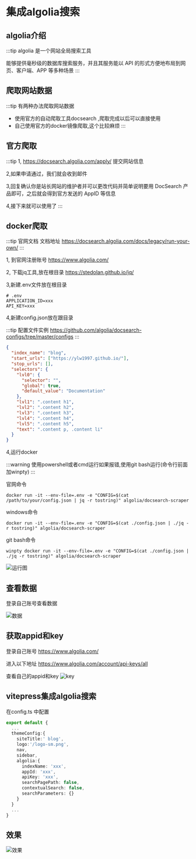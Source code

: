 # 集成algolia搜索

## algolia介绍

:::tip
algolia 是一个网站全局搜索工具

能够提供毫秒级的数据库搜索服务，并且其服务能以 API 的形式方便地布局到网页、客户端、APP 等多种场景
:::

## 爬取网站数据

:::tip
有两种办法爬取网站数据
* 使用官方的自动爬取工具docsearch ,爬取完成以后可以直接使用
* 自己使用官方的docker镜像爬取,这个比较麻烦
:::

## 官方爬取

:::tip
1, https://docsearch.algolia.com/apply/ 提交网站信息

2,如果申请通过，我们就会收到邮件

3,回复确认你是站长网站的维护者并可以更改代码并简单说明要用 DocSearch 产品即可，之后就会得到官方发送的 AppID 等信息

4,接下来就可以使用了
:::

## docker爬取

:::tip 官网文档
文档地址 https://docsearch.algolia.com/docs/legacy/run-your-own/
:::

1, 到官网注册账号
https://www.algolia.com/

2, 下载jq工具,放在根目录
https://stedolan.github.io/jq/

3,新建.env文件放在根目录

```shell
# .env
APPLICATION_ID=xxx
API_KEY=xxx
```
4,新建config.json放在跟目录

:::tip 配置文件实例
https://github.com/algolia/docsearch-configs/tree/master/configs
:::

```json
{
  "index_name": "blog",
  "start_urls": ["https://ylw1997.github.io/"],
  "stop_urls": [],
  "selectors": {
    "lvl0": {
      "selector": "",
      "global": true,
      "default_value": "Documentation"
    },
    "lvl1": ".content h1",
    "lvl2": ".content h2",
    "lvl3": ".content h3",
    "lvl4": ".content h4",
    "lvl5": ".content h5",
    "text": ".content p, .content li"
  }
}
```
4,运行docker

:::warning
  使用powershell或者cmd运行如果报错,使用git bash运行(命令行前面加winpty)
:::

官网命令
```shell
docker run -it --env-file=.env -e "CONFIG=$(cat /path/to/your/config.json | jq -r tostring)" algolia/docsearch-scraper
```

windows命令
```shell
docker run -it --env-file=.env -e "CONFIG=$(cat ./config.json | ./jq -r tostring)" algolia/docsearch-scraper
```

git bash命令
```shell
winpty docker run -it --env-file=.env -e "CONFIG=$(cat ./config.json | ./jq -r tostring)" algolia/docsearch-scraper
```

![运行图](https://s3.bmp.ovh/imgs/2022/08/29/6c8b2dbd7b7be171.png)

## 查看数据

登录自己账号查看数据

![数据](https://s3.bmp.ovh/imgs/2022/08/29/191c240b08ea83ee.png)


## 获取appid和key

登录自己账号 https://www.algolia.com/

进入以下地址
https://www.algolia.com/account/api-keys/all

查看自己的appid和key
![key](https://s3.bmp.ovh/imgs/2022/08/29/2b8d3b200fcfc88a.png)

## vitepress集成algolia搜索

在config.ts 中配置

```typescript
export default {
  ...
  themeConfig:{
    siteTitle:' blog',
    logo:'/logo-sm.png',
    nav,
    sidebar,
    algolia:{
      indexName: 'xxx',
      appId: 'xxx',
      apiKey: 'xxx',
      searchPagePath: false,
      contextualSearch: false,
      searchParameters: {}
    }
  }
  ...
}
```

## 效果

![效果](https://s3.bmp.ovh/imgs/2022/08/29/2bbe79d5833424d6.png)